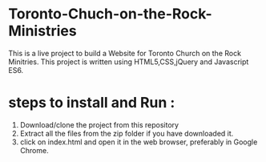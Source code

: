 # Toronto-Chuch-on-the-Rock-Ministries

This is a live project to build a Website for Toronto Church on the Rock Minitries.
This project is written using HTML5,CSS,jQuery and Javascript ES6.

# steps to install and Run :
1. Download/clone the project from this repository
2. Extract all the files from the zip folder if you have downloaded it.
3. click on index.html and open it in the web browser, preferably in Google Chrome.
